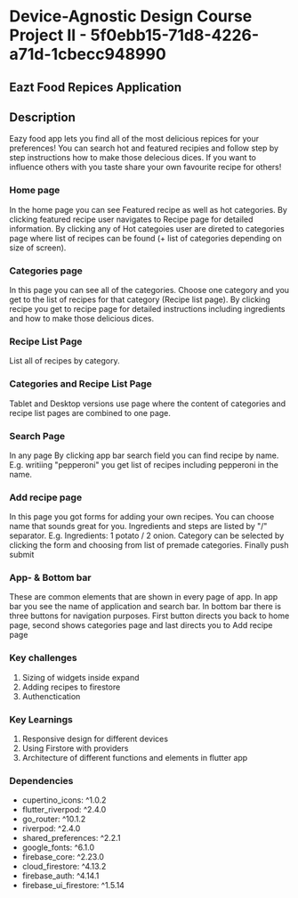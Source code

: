 # Device-Agnostic Design Course Project II - 5f0ebb15-71d8-4226-a71d-1cbecc948990



## Eazt Food Repices Application

## Description

Eazy food app lets you find all of the most delicious repices for your preferences! You can search hot and featured recipies and follow step by step instructions how to make those delecious dices. If you want to influence others with you taste share your own favourite recipe for others!

### Home page

In the home page you can see Featured recipe as well as hot categories. By clicking featured recipe user navigates to Recipe page for detailed information. By clicking any of Hot categoies user are direted to categories page where list of recipes can be found (+ list of categories depending on size of screen).

### Categories page 

In this page you can see all of the categories. Choose one category and you get to the list of recipes for that category (Recipe list page). By clicking recipe you get to recipe page for detailed instructions including ingredients and how to make those delicious dices. 

### Recipe List Page

List all of recipes by category.

### Categories and Recipe List Page
Tablet and Desktop versions use page where the content of categories and recipe list pages are combined to one page. 

### Search Page

In any page By clicking app bar search field you can find recipe by name. E.g. writiing "pepperoni" you get list of recipes including pepperoni in the name.

### Add recipe page

In this page you got forms for adding your own recipes. You can choose name that sounds great for you. Ingredients and steps are listed by "/" separator. E.g. Ingredients: 1 potato / 2 onion. Category can be selected by clicking the form and choosing from list of premade categories. Finally push submit

### App- & Bottom bar

These are common elements that are shown in every page of app. In app bar you see the name of application and search bar. In bottom bar there is three buttons for navigation purposes. First button directs you back to home page, second shows categories page and last directs you to Add recipe page

### Key challenges
1. Sizing of widgets inside expand
2. Adding recipes to firestore
3. Authenctication

### Key Learnings
1. Responsive design for different devices
2. Using Firstore with providers
3. Architecture of different functions and elements in flutter app


### Dependencies
* cupertino_icons: ^1.0.2
* flutter_riverpod: ^2.4.0
* go_router: ^10.1.2
* riverpod: ^2.4.0
* shared_preferences: ^2.2.1
* google_fonts: ^6.1.0
* firebase_core: ^2.23.0
* cloud_firestore: ^4.13.2
* firebase_auth: ^4.14.1
* firebase_ui_firestore: ^1.5.14